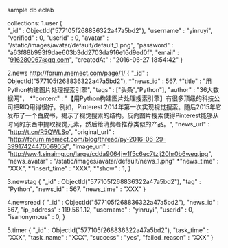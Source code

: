 sample
db eclab

collections:
1.user
{ 	
	"_id" : ObjectId("577105f268836322a47a5bd2"), 
	"username" : "yinruyi", 
	"verified" : 0, 
	"userid" : 0, 
	"avatar" : "/static/images/avatar/default/default_1.png", 
	"password" : "a63f88b993f9dae603b3dd2703da916e16d9ed0f", 
	"email" : "916280067@qq.com", 
	"createdAt" : "2016-06-27 18:54:42" 
}

2.news
http://forum.memect.com/page/1/
{
	"_id" : ObjectId("577105f268836322a47a5bd2"),
	*"news_id" : 567,
	*"title" : "用Python构建图片处理搜索引擎",
	"tags" : ["头条","Python"],
	"author" : "36大数据网"，
	*"content" : "【用Python构建图片处理搜索引擎】有很多顶级的科技公司把RIQ用得很好。例如，Pinterest 2014年第一次实现视觉搜索。随后2015年它发布了一个白皮书，揭示了视觉搜索的结构。反向图片搜索使得Pinterest能够从时尚的东西中提取视觉元素，然后给消费者推荐类似的产品。",
	"news_url" : "http://t.cn/R5QWLSo",
	"original_url" : "http://forum.memect.com/blog/thread/py-2016-06-29-3991742447606905/",
	"image_url" : "http://ww4.sinaimg.cn/large/cdda9064jw1f5c6ec7tzlj20hr0b6weq.jpg",
	"news_avatar" : "/static/images/avatar/default/news_1.png"
	*"news_time" : "XXX",
	*"insert_time" : "XXX",
	*"show" : 1,
}

3.newstag
{
	"_id" : ObjectId("577105f268836322a47a5bd2"),
	"tag" : "Python",
	"news_id" : 567,
	"news_time" : "XXX"
}

4.newsread
{
	"_id" : ObjectId("577105f268836322a47a5bd2"),
	"news_id" : 567,
	"ip_address" : 119.56.1.12,
	"username" : "yinruyi",
	"userid" : 0,
	"isanonymous" : 0,
}

5.timer
{
	"_id" : ObjectId("577105f268836322a47a5bd2"),
	"task_time" : "XXX",
	"task_name" : "XXX",
	"success" : "yes",
	"failed_reason" : "XXX"
}